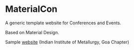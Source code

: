# MaterialCon
A generic template website for Conferences and Events.

Based on Material Design.

Sample [website](https://osdlabs.github.io/MaterialConIndian) (Indian Institute of Metallurgy, Goa Chapter) 
